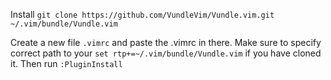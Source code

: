 Install ```git clone https://github.com/VundleVim/Vundle.vim.git ~/.vim/bundle/Vundle.vim```

Create a new file ```.vimrc``` and paste the .vimrc in there.
Make sure to specify correct path to your ```set rtp+=~/.vim/bundle/Vundle.vim``` if you have cloned it.
Then run ```:PluginInstall```
